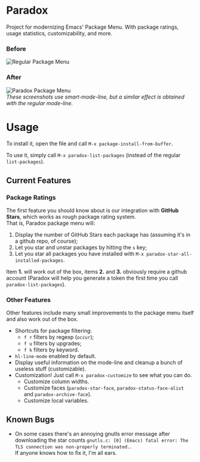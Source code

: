 Paradox
=======

Project for modernizing Emacs' Package Menu. With package ratings,
usage statistics, customizability, and more.

### Before ###
![Regular Package Menu](https://raw.github.com/Bruce-Connor/paradox/master/before.png)

### After ###
![Paradox Package Menu](https://raw.github.com/Bruce-Connor/paradox/master/after.png)  
*These screenshots use smart-mode-line, but a similar effect is obtained with the regular mode-line.*

Usage
===

To install it, open the file and call `M-x package-install-from-buffer`.

To use it, simply call `M-x paradox-list-packages` (instead of the regular `list-packages`).

## Current Features ##

### Package Ratings ###

The first feature you should know about is our integration with
**GitHub Stars**, which works as rough package rating system.  
That is, Paradox package menu will:

1. Display the number of GitHub Stars each package has (assuming it's in a github repo, of course);
1. Let you star and unstar packages by hitting the `s` key;
1. Let you star all packages you have installed with `M-x paradox-star-all-installed-packages`.

Item **1.** will work out of the box, items **2.** and **3.** obviously
require a github account (Paradox will help you generate a token the
first time you call `paradox-list-packages`).
  
### Other Features ###

Other features include many small improvements to the package menu
itself and also work out of the box.

* Shortcuts for package filtering:
    * `f r` filters by regexp (`occur`);
    * `f u` filters by upgrades;
    * `f k` filters by keyword.
* `hl-line-mode` enabled by default.
* Display useful information on the mode-line and cleanup a bunch of
  useless stuff (customizable).
* Customization! Just call `M-x paradox-customize` to see what you can
  do.
    * Customize column widths.
    * Customize faces (`paradox-star-face`,
      `paradox-status-face-alist` and `paradox-archive-face`).
    * Customize local variables.


## Known Bugs ##

* On some cases there's an annoying gnutls error message after downloading the star counts `gnutls.c: [0] (Emacs) fatal error: The TLS connection was non-properly terminated.`.  
  If anyone knows how to fix it, I'm all ears.


